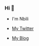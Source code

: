 ### Hi 👋

* I'm Nbili

* [My Twitter](https://twitter.com/nbilicheng)

* [My Blog](https://nbili.cc/)
